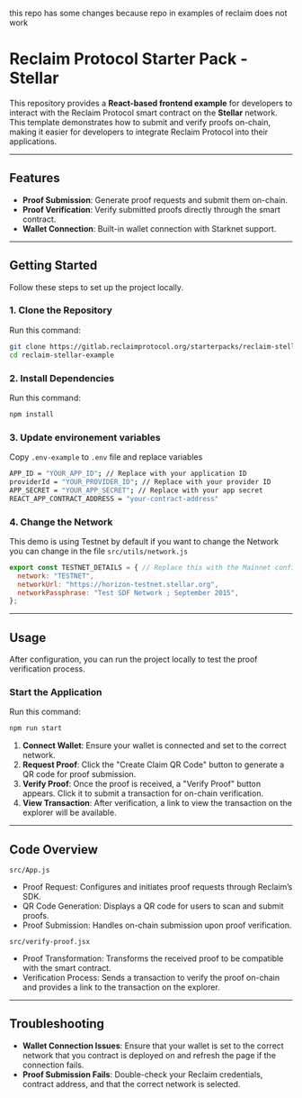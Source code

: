 this repo has some changes because repo in examples of reclaim does not work

# Reclaim Protocol Starter Pack - Stellar

This repository provides a **React-based frontend example** for developers to interact with the Reclaim Protocol smart contract on the **Stellar** network. This template demonstrates how to submit and verify proofs on-chain, making it easier for developers to integrate Reclaim Protocol into their applications.

---

## Features

- **Proof Submission**: Generate proof requests and submit them on-chain.
- **Proof Verification**: Verify submitted proofs directly through the smart contract.
- **Wallet Connection**: Built-in wallet connection with Starknet support.

---

## Getting Started

Follow these steps to set up the project locally.

### 1. Clone the Repository

Run this command:
```bash
git clone https://gitlab.reclaimprotocol.org/starterpacks/reclaim-stellar-example.git
cd reclaim-stellar-example
```
### 2. Install Dependencies

Run this command:
```bash
npm install
```
### 3. Update environement variables

Copy `.env-example` to `.env` file and replace variables

```bash
APP_ID = "YOUR_APP_ID"; // Replace with your application ID
providerId = "YOUR_PROVIDER_ID"; // Replace with your provider ID
APP_SECRET = "YOUR_APP_SECRET"; // Replace with your app secret
REACT_APP_CONTRACT_ADDRESS = "your-contract-address"
```


### 4. Change the Network
This demo is using Testnet by default if you want to change the Network you can change in the file `src/utils/network.js`
```javascript
export const TESTNET_DETAILS = { // Replace this with the Mainnet config
  network: "TESTNET",
  networkUrl: "https://horizon-testnet.stellar.org",
  networkPassphrase: "Test SDF Network ; September 2015",
};
```

---

## Usage

After configuration, you can run the project locally to test the proof verification process.

### Start the Application

Run this command:
```bash
npm run start
```
1. **Connect Wallet**: Ensure your wallet is connected and set to the correct network.
2. **Request Proof**: Click the "Create Claim QR Code" button to generate a QR code for proof submission.
3. **Verify Proof**: Once the proof is received, a "Verify Proof" button appears. Click it to submit a transaction for on-chain verification.
4. **View Transaction**: After verification, a link to view the transaction on the explorer will be available.

---

## Code Overview

`src/App.js`

- Proof Request: Configures and initiates proof requests through Reclaim’s SDK.
- QR Code Generation: Displays a QR code for users to scan and submit proofs.
- Proof Submission: Handles on-chain submission upon proof verification.

`src/verify-proof.jsx`

- Proof Transformation: Transforms the received proof to be compatible with the smart contract.
- Verification Process: Sends a transaction to verify the proof on-chain and provides a link to the transaction on the explorer.

---

## Troubleshooting

- **Wallet Connection Issues**: Ensure that your wallet is set to the correct network that you contract is deployed on and refresh the page if the connection fails.
- **Proof Submission Fails**: Double-check your Reclaim credentials, contract address, and that the correct network is selected.